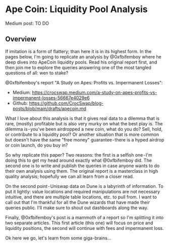 # Ape Coin: Liquidity Pool Analysis

Medium post: TO DO

## Overview

If imitation is a form of flattery; than here it is in its highest form. In the pages below, I'm going to replicate an analysis by @0xfbifemboy where he deep dives into ApeCoin liquidity pools. Read his original report first, and then join me to explore the queries answering one of the most tangled questions of all: wen to stake?

@0xfbifemboy's report "A Study on Apes: Profits vs. Impermanent Losses":
- Medium: https://crocswap.medium.com/a-study-on-apes-profits-vs-impermanent-losses-56667e4029e6
- Github: https://github.com/CrocSwap/blog-posts/blob/main/drafts/apecoin.md

What I love about this analysis is that it gives real data to a dilemma that is rare, (mostly) profitable but is also very murky on what the best play is. The dilemma is - you've been airdropped a new coin, what do you do? Sell, hold, or contribute to a liquidity pool? Or another situation that is more common but doesn't have the same "free money" guarantee - there is a hyped airdrop or coin launch, do you buy in?

So why replicate this paper? Two reasons: the first is a selfish one - I'm doing this to get my head around exactly what @0xfbifemboy did. The second one is to write and publish the queries in case anyone wants to do their own analysis using them. The original report is a masterclass in high quality analysis; hopefully we can all learn from a closer read.

On the second point - Uniswap data on Dune is a labyrinth of information. To put it lightly: value locations and required manipulations are not necessary intuitive, and there are multiple table locations, etc. to pull from. I want to call out that I'm thankful for all the Dune wizards that have made their queries public. I'll make sure to shout out dashboards along the way.

Finally, @0xfbifemboy's post is a mammoth of a report so I'm splitting it into two separate articles. This first article (this one) will focus on price and liquidity positions, the second will continue with fees and impermanent loss.

Ok here we go, let's learn from some giga-brains…
